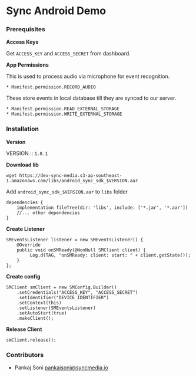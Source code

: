 # Sync Android Demo

### Prerequisites

__Access Keys__

Get `ACCESS_KEY` and `ACCESS_SECRET` from dashboard.

__App Permissions__

This is used to process audio via microphone for event recognition.

```
* Manifest.permission.RECORD_AUDIO
```

These store events in local database till they are synced to our server.

```
* Manifest.permission.READ_EXTERNAL_STORAGE
* Manifest.permission.WRITE_EXTERNAL_STORAGE
```


### Installation

__Version__

VERSION :: `1.0.1`

__Download lib__


```
wget https://dev-sync-media.s3-ap-southeast-1.amazonaws.com/libs/android_sync_sdk_$VERSION.aar
```

Add `android_sync_sdk_$VERSION.aar` to `libs` folder

```
dependencies {
    implementation fileTree(dir: 'libs', include: ['*.jar', '*.aar'])
	//... other dependencies
}
```

__Create Listener__

```
SMEventsListener listener = new SMEventsListener() {
    @Override
    public void onSMReady(@NonNull SMClient client) {
         Log.d(TAG, "onSMReady: client: start: " + client.getState());
    }
};
```

__Create config__

```
SMClient smClient = new SMConfig.Builder()
	.setCredentials("ACCESS_KEY", "ACCESS_SECRET")
	.setIdentifier("DEVICE_IDENTIFIER")
	.setContext(this)
	.setListener(SMEventsListener)
	.setAutoStart(true)
	.makeClient();
```

__Release Client__

```
smClient.release();
```

### Contributors

* Pankaj Soni <pankajsoni@syncmedia.io>

